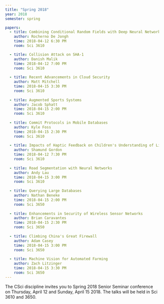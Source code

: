 ```yaml
---
title: "Spring 2018"
year: 2018
semester: spring

papers:
  - title: Combining Conditional Random Fields with Deep Neural Networks for Semantic Segmentation
    author: Rocherno De Jongh
    time: 2018-04-12 6:30 PM
    room: Sci 3610

  - title: Collision Attack on SHA-1
    author: Danish Malik
    time: 2018-04-12 7:00 PM
    room: Sci 3610
    
  - title: Recent Advancements in Cloud Security
    author: Matt Mitchell
    time: 2018-04-15 3:30 PM
    room: Sci 3610
     
  - title: Augmented Sports Systems
    author: Jacob Sphatt
    time: 2018-04-15 2:00 PM
    room: Sci 3610
     
  - title: Commit Protocols in Mobile Databases
    author: Kyle Foss
    time: 2018-04-15 2:30 PM
    room: Sci 3610
     
  - title: Impacts of Haptic Feedback on Children's Understanding of Literature
    author: Shamund Gordon
    time: 2018-04-12 7:30 PM
    room: Sci 3610
     
  - title: Road Segmentation with Neural Networks
    author: Andy Lau
    time: 2018-04-15 3:00 PM
    room: Sci 3610
     
  - title: Querying Large Databases
    author: Nathan Beneke
    time: 2018-04-15 2:00 PM
    room: Sci 3650
     
  - title: Enhancements in Security of Wireless Sensor Networks
    author: Brian Caravantes
    time: 2018-04-15 2:30 PM
    room: Sci 3650
     
  - title: Climbing China's Great Firewall
    author: Adam Casey
    time: 2018-04-15 3:00 PM
    room: Sci 3650
     
  - title: Machine Vision for Automated Farming
    author: Zach Litzinger
    time: 2018-04-15 3:30 PM
    room: Sci 3650
---
```


The CSci discipline invites you to Spring 2018 Senior Seminar conference on Thursday, April 12 and Sunday, April 15 2018. The talks will be held in Sci 3610 and 3650.
